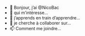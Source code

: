 - 👋 Bonjour, j’ai @NicoBac
- 👀 qui m’intéresse...
- 🌱 j’apprends en train d’apprendre...
- 💞️ je cherche à collaborer sur...
- 📫 Comment me joindre...

<!---
NicoBac/NicoBac est un référentiel de ✨ ✨ spécial car son 'README.md' (ce fichier) apparaît sur votre profil GitHub.
Vous pouvez cliquer sur le lien Aperçu pour consulter vos modifications.
--->
